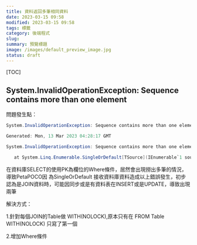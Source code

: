 ```yaml
---
title: 資料返回多筆相同資料
date: 2023-03-15 09:58
modified: 2023-03-15 09:58
tags: 標籤
category: 後端程式
slug:
summary: 預覽標題
image: /images/default_preview_image.jpg
status: draft
---
```


[TOC]

## System.InvalidOperationException: Sequence contains more than one element

問題發生點：

```c#
System.InvalidOperationException: Sequence contains more than one element

Generated: Mon, 13 Mar 2023 04:28:17 GMT

System.InvalidOperationException: Sequence contains more than one element

   at System.Linq.Enumerable.SingleOrDefault[TSource](IEnumerable`1 source)
```


在資料庫SELECT的使用PK為欄位的Where條件，居然會出現撈出多筆的情況，導致PetaPOCO因 為SingleOrDefault 接收資料庫資料造成以上錯誤發生，初步認為是JOIN資料時，可能因同步或是有資料表在INSERT或是UPDATE，導致出現兩筆

解決方式：

1.針對每個JOIN的Table做 WITH(NOLOCK),原本只有在 FROM Table WITH(NOLOCK) 只寫了第一個

2.增加Where條件